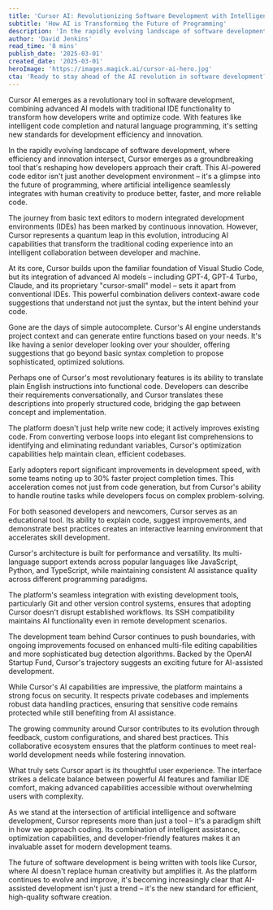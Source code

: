 ```yaml
---
title: 'Cursor AI: Revolutionizing Software Development with Intelligent Code Assistance'
subtitle: 'How AI is Transforming the Future of Programming'
description: 'In the rapidly evolving landscape of software development, where efficiency and innovation intersect, Cursor emerges as a groundbreaking tool that\'s reshaping how developers approach their craft.'
author: 'David Jenkins'
read_time: '8 mins'
publish_date: '2025-03-01'
created_date: '2025-03-01'
heroImage: 'https://images.magick.ai/cursor-ai-hero.jpg'
cta: 'Ready to stay ahead of the AI revolution in software development? Follow us on LinkedIn for the latest insights and updates on groundbreaking tools like Cursor AI that are shaping the future of coding.'
---
```


Cursor AI emerges as a revolutionary tool in software development, combining advanced AI models with traditional IDE functionality to transform how developers write and optimize code. With features like intelligent code completion and natural language programming, it's setting new standards for development efficiency and innovation.

In the rapidly evolving landscape of software development, where efficiency and innovation intersect, Cursor emerges as a groundbreaking tool that's reshaping how developers approach their craft. This AI-powered code editor isn't just another development environment – it's a glimpse into the future of programming, where artificial intelligence seamlessly integrates with human creativity to produce better, faster, and more reliable code.

The journey from basic text editors to modern integrated development environments (IDEs) has been marked by continuous innovation. However, Cursor represents a quantum leap in this evolution, introducing AI capabilities that transform the traditional coding experience into an intelligent collaboration between developer and machine.

At its core, Cursor builds upon the familiar foundation of Visual Studio Code, but its integration of advanced AI models – including GPT-4, GPT-4 Turbo, Claude, and its proprietary "cursor-small" model – sets it apart from conventional IDEs. This powerful combination delivers context-aware code suggestions that understand not just the syntax, but the intent behind your code.

Gone are the days of simple autocomplete. Cursor's AI engine understands project context and can generate entire functions based on your needs. It's like having a senior developer looking over your shoulder, offering suggestions that go beyond basic syntax completion to propose sophisticated, optimized solutions.

Perhaps one of Cursor's most revolutionary features is its ability to translate plain English instructions into functional code. Developers can describe their requirements conversationally, and Cursor translates these descriptions into properly structured code, bridging the gap between concept and implementation.

The platform doesn't just help write new code; it actively improves existing code. From converting verbose loops into elegant list comprehensions to identifying and eliminating redundant variables, Cursor's optimization capabilities help maintain clean, efficient codebases.

Early adopters report significant improvements in development speed, with some teams noting up to 30% faster project completion times. This acceleration comes not just from code generation, but from Cursor's ability to handle routine tasks while developers focus on complex problem-solving.

For both seasoned developers and newcomers, Cursor serves as an educational tool. Its ability to explain code, suggest improvements, and demonstrate best practices creates an interactive learning environment that accelerates skill development.

Cursor's architecture is built for performance and versatility. Its multi-language support extends across popular languages like JavaScript, Python, and TypeScript, while maintaining consistent AI assistance quality across different programming paradigms.

The platform's seamless integration with existing development tools, particularly Git and other version control systems, ensures that adopting Cursor doesn't disrupt established workflows. Its SSH compatibility maintains AI functionality even in remote development scenarios.

The development team behind Cursor continues to push boundaries, with ongoing improvements focused on enhanced multi-file editing capabilities and more sophisticated bug detection algorithms. Backed by the OpenAI Startup Fund, Cursor's trajectory suggests an exciting future for AI-assisted development.

While Cursor's AI capabilities are impressive, the platform maintains a strong focus on security. It respects private codebases and implements robust data handling practices, ensuring that sensitive code remains protected while still benefiting from AI assistance.

The growing community around Cursor contributes to its evolution through feedback, custom configurations, and shared best practices. This collaborative ecosystem ensures that the platform continues to meet real-world development needs while fostering innovation.

What truly sets Cursor apart is its thoughtful user experience. The interface strikes a delicate balance between powerful AI features and familiar IDE comfort, making advanced capabilities accessible without overwhelming users with complexity.

As we stand at the intersection of artificial intelligence and software development, Cursor represents more than just a tool – it's a paradigm shift in how we approach coding. Its combination of intelligent assistance, optimization capabilities, and developer-friendly features makes it an invaluable asset for modern development teams.

The future of software development is being written with tools like Cursor, where AI doesn't replace human creativity but amplifies it. As the platform continues to evolve and improve, it's becoming increasingly clear that AI-assisted development isn't just a trend – it's the new standard for efficient, high-quality software creation.